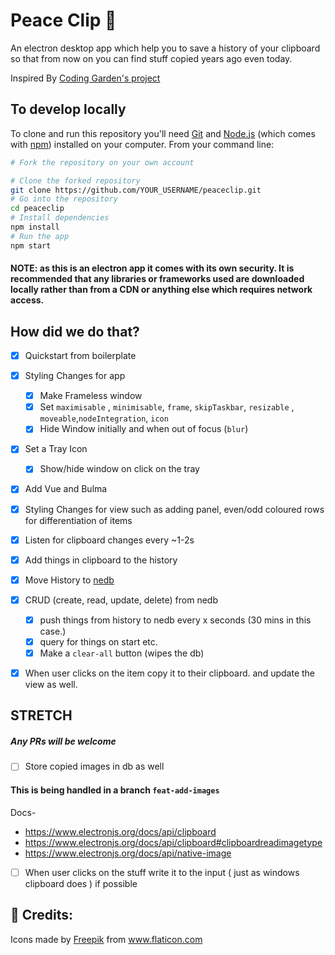 # Peace Clip :paperclip:

An electron desktop app which help you to save a history of your clipboard so that from now on you can find stuff copied years ago even today.

Inspired By [Coding Garden's project](https://github.com/CodingGarden/clipboard-elephant)

## To develop locally

To clone and run this repository you'll need [Git](https://git-scm.com) and [Node.js](https://nodejs.org/en/download/) (which comes with [npm](http://npmjs.com)) installed on your computer. From your command line:

```bash
# Fork the repository on your own account

# Clone the forked repository
git clone https://github.com/YOUR_USERNAME/peaceclip.git
# Go into the repository
cd peaceclip
# Install dependencies
npm install
# Run the app
npm start
```

#### NOTE: as this is an electron app it comes with its own security. It is recommended that any libraries or frameworks used are downloaded locally rather than from a CDN or anything else which requires network access.

## How did we do that?

- [x] Quickstart from boilerplate
- [x] Styling Changes for app
  - [x] Make Frameless window
  - [x] Set `maximisable` , `minimisable`, `frame`, `skipTaskbar`, `resizable` , `moveable`,`nodeIntegration`, `icon`
  - [x] Hide Window initially and when out of focus (`blur`)
- [x] Set a Tray Icon
  - [x] Show/hide window on click on the tray
- [x] Add Vue and Bulma
- [x] Styling Changes for view such as adding panel, even/odd coloured rows for differentiation of items
- [x] Listen for clipboard changes every ~1-2s
- [x] Add things in clipboard to the history

- [x] Move History to [nedb](https://github.com/louischatriot/nedb)
- [x] CRUD (create, read, update, delete) from nedb

  - [x] push things from history to nedb every x seconds (30 mins in this case.)
  - [x] query for things on start etc.
  - [x] Make a `clear-all` button (wipes the db)

- [x] When user clicks on the item copy it to their clipboard. and update the view as well.

## STRETCH

##### Any PRs will be welcome

- [ ] Store copied images in db as well

#### This is being handled in a branch `feat-add-images`

Docs-

- https://www.electronjs.org/docs/api/clipboard
- https://www.electronjs.org/docs/api/clipboard#clipboardreadimagetype
- https://www.electronjs.org/docs/api/native-image

- [ ] When user clicks on the stuff write it to the input ( just as windows clipboard does ) if possible

## 🙏 Credits:

Icons made by <a href="https://www.flaticon.com/authors/freepik" title="Freepik">Freepik</a> from <a href="https://www.flaticon.com/" title="Flaticon"> www.flaticon.com</a>
